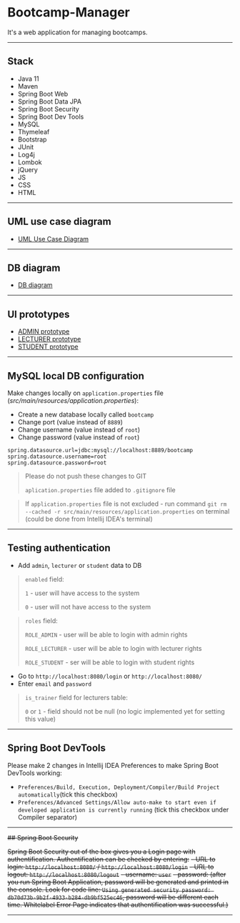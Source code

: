 # Bootcamp-Manager

It's a web application for managing bootcamps.

---

## Stack

- Java 11
- Maven
- Spring Boot Web
- Spring Boot Data JPA
- Spring Boot Security
- Spring Boot Dev Tools
- MySQL
- Thymeleaf
- Bootstrap
- JUnit
- Log4j
- Lombok
- jQuery
- JS
- CSS
- HTML

---

## UML use case diagram

- [UML Use Case Diagram](https://drive.google.com/file/d/1eRUpW3hdi2KLrTivJaAsVuUPQJUQfOD-/view?usp=sharing)

---

## DB diagram

- [DB diagram](https://drive.google.com/file/d/1T20BFAoDww8ZI9-7hZ4Ugren5qwBBcWn/view?usp=sharing)

---

## UI prototypes

- [ADMIN prototype](https://drive.google.com/file/d/1d2NyOrZ2WMDcww2ioYTxg_9lY8-HGfIw/view?usp=sharing)
- [LECTURER prototype](https://drive.google.com/file/d/1Y0YNEjnWQB8fD4N7Thf8SiOwKnxWXqeO/view?usp=sharing)
- [STUDENT prototype](https://drive.google.com/file/d/1lPl_bx7ggvmbotvgcN-p42WIf-ktes3d/view?usp=sharing)

---

## MySQL local DB configuration

Make changes locally on `application.properties` file (*src/main/resources/application.properties*):

- Create a new database locally called `bootcamp`
- Change port (value instead of `8889`)
- Change username (value instead of `root`)
- Change password (value instead of `root`)

```
spring.datasource.url=jdbc:mysql://localhost:8889/bootcamp
spring.datasource.username=root
spring.datasource.password=root
```

> Please do not push these changes to GIT
> 
> `aplication.properties` file added to `.gitignore` file 

> If `application.properties` file is not excluded - run command `git rm --cached -r src/main/resources/application.properties` on terminal (could be done from Intellij IDEA's terminal)
> 
---

## Testing authentication

- Add `admin`, `lecturer` or `student` data to DB

> `enabled` field: 
> 
> `1` - user will have access to the system
> 
> `0` - user will not have access to the system

> `roles` field: 
> 
> `ROLE_ADMIN` - user will be able to login with admin rights
> 
> `ROLE_LECTURER` - user will be able to login with lecturer rights
> > 
> `ROLE_STUDENT` - ser will be able to login with student rights

- Go to `http://localhost:8080/login` or `http://localhost:8080/`
- Enter `email` and `password`

> `is_trainer` field for lecturers table: 
> 
> `0` or `1` - field should not be null (no logic implemented yet for setting this value)

---

## Spring Boot DevTools

Please make 2 changes in Intellij IDEA Preferences to make Spring Boot DevTools working:
- `Preferences/Build, Execution, Deployment/Compiler/Build Project automatically`(tick this checkbox)
- `Preferences/Advanced Settings/Allow auto-make to start even if developed application is currently running` (tick this checkbox under Compiler separator)

---

~~## Spring Boot Security~~

~~Spring Boot Security out of the box gives you a Login page with authentification. Authentification can be checked by entering:~~
~~- URL to login: `http://localhost:8080/` / `http://localhost:8080/login`~~
~~- URL to logout: `http://localhost:8080/logout`~~
~~- username: `user`~~
~~- password: (after you run Spring Boot Application, password will be generated and printed in the console. Look for code line: `Using generated security password: db70d73b-9b2f-4933-b284-db9bf525ec46`, password will be different each time. Whitelabel Error Page indicates that authentification was successful.)~~

---

